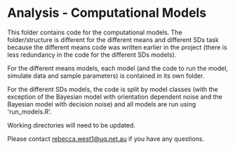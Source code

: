# Analysis - Computational Models
This folder contains code for the computational models. The folder/structure is different for the different means and different SDs task because the different means code was written earlier in the project (there is less redundancy in the code for the different SDs models). 

For the different means models, each model (and the code to run the model, simulate data and sample parameters) is contained in its own folder. 

For the different SDs models, the code is split by model classes (with the exception of the Bayesian model with orientation dependent noise and the Bayesian model with decision noise) and all models are run using 'run_models.R'.

Working directories will need to be updated. 

Please contact rebecca.west1@uq.net.au if you have any questions.